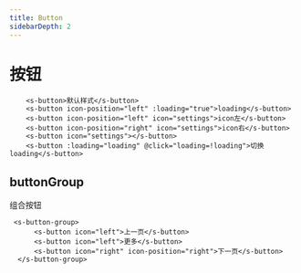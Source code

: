 ```yaml
---
title: Button
sidebarDepth: 2
---
```


# 按钮
<ClientOnly><button-demo></button-demo></ClientOnly>

```
    <s-button>默认样式</s-button>
    <s-button icon-position="left" :loading="true">loading</s-button>
    <s-button icon-position="left" icon="settings">icon左</s-button>
    <s-button icon-position="right" icon="settings">icon右</s-button>
    <s-button icon="settings"></s-button>
    <s-button :loading="loading" @click="loading=!loading">切换loading</s-button>
```

## buttonGroup

组合按钮

<ClientOnly><buttonGroup-demo></buttonGroup-demo></ClientOnly>
 


```
 <s-button-group>
      <s-button icon="left">上一页</s-button>
      <s-button icon="left">更多</s-button>
      <s-button icon="right" icon-position="right">下一页</s-button>
  </s-button-group>
```